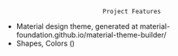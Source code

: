                                Project Features

- Material design theme, generated at material-foundation.github.io/material-theme-builder/
- Shapes, Colors ()